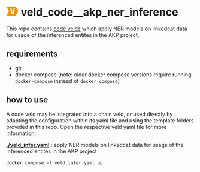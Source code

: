 # ![veld chain](https://raw.githubusercontent.com/veldhub/.github/refs/heads/main/images/symbol_V_letter.png) veld_code__akp_ner_inference

This repo contains [code velds](https://zenodo.org/records/13322913) which apply NER models on
linkedcat data for usage of the inferenced entites in the AKP project.

## requirements

- git
- docker compose (note: older docker compose versions require running `docker-compose` instead of 
  `docker compose`)

## how to use

A code veld may be integrated into a chain veld, or used directly by adapting the configuration 
within its yaml file and using the template folders provided in this repo. Open the respective veld 
yaml file for more information.

**[./veld_infer.yaml](./veld_infer.yaml)** : apply NER models on linkedcat data for usage of the inferenced entites in the AKP project
```
docker compose -f veld_infer.yaml up
```

